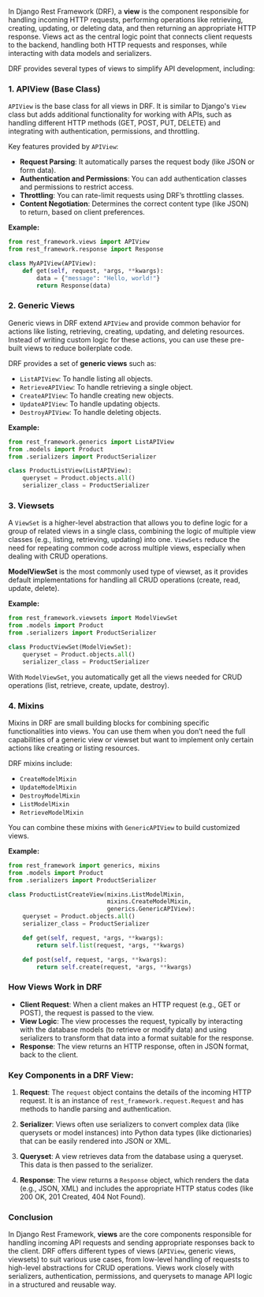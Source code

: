 In Django Rest Framework (DRF), a **view** is the component responsible for handling incoming HTTP requests, performing operations like retrieving, creating, updating, or deleting data, and then returning an appropriate HTTP response. Views act as the central logic point that connects client requests to the backend, handling both HTTP requests and responses, while interacting with data models and serializers.

DRF provides several types of views to simplify API development, including:

### 1. **APIView (Base Class)**
`APIView` is the base class for all views in DRF. It is similar to Django's `View` class but adds additional functionality for working with APIs, such as handling different HTTP methods (GET, POST, PUT, DELETE) and integrating with authentication, permissions, and throttling.

Key features provided by `APIView`:
- **Request Parsing**: It automatically parses the request body (like JSON or form data).
- **Authentication and Permissions**: You can add authentication classes and permissions to restrict access.
- **Throttling**: You can rate-limit requests using DRF’s throttling classes.
- **Content Negotiation**: Determines the correct content type (like JSON) to return, based on client preferences.

**Example:**
```python
from rest_framework.views import APIView
from rest_framework.response import Response

class MyAPIView(APIView):
    def get(self, request, *args, **kwargs):
        data = {"message": "Hello, world!"}
        return Response(data)
```

### 2. **Generic Views**
Generic views in DRF extend `APIView` and provide common behavior for actions like listing, retrieving, creating, updating, and deleting resources. Instead of writing custom logic for these actions, you can use these pre-built views to reduce boilerplate code.

DRF provides a set of **generic views** such as:
- `ListAPIView`: To handle listing all objects.
- `RetrieveAPIView`: To handle retrieving a single object.
- `CreateAPIView`: To handle creating new objects.
- `UpdateAPIView`: To handle updating objects.
- `DestroyAPIView`: To handle deleting objects.

**Example:**
```python
from rest_framework.generics import ListAPIView
from .models import Product
from .serializers import ProductSerializer

class ProductListView(ListAPIView):
    queryset = Product.objects.all()
    serializer_class = ProductSerializer
```

### 3. **Viewsets**
A `ViewSet` is a higher-level abstraction that allows you to define logic for a group of related views in a single class, combining the logic of multiple view classes (e.g., listing, retrieving, updating) into one. `ViewSets` reduce the need for repeating common code across multiple views, especially when dealing with CRUD operations.

**ModelViewSet** is the most commonly used type of viewset, as it provides default implementations for handling all CRUD operations (create, read, update, delete).

**Example:**
```python
from rest_framework.viewsets import ModelViewSet
from .models import Product
from .serializers import ProductSerializer

class ProductViewSet(ModelViewSet):
    queryset = Product.objects.all()
    serializer_class = ProductSerializer
```

With `ModelViewSet`, you automatically get all the views needed for CRUD operations (list, retrieve, create, update, destroy).

### 4. **Mixins**
Mixins in DRF are small building blocks for combining specific functionalities into views. You can use them when you don’t need the full capabilities of a generic view or viewset but want to implement only certain actions like creating or listing resources.

DRF mixins include:
- `CreateModelMixin`
- `UpdateModelMixin`
- `DestroyModelMixin`
- `ListModelMixin`
- `RetrieveModelMixin`

You can combine these mixins with `GenericAPIView` to build customized views.

**Example:**
```python
from rest_framework import generics, mixins
from .models import Product
from .serializers import ProductSerializer

class ProductListCreateView(mixins.ListModelMixin, 
                            mixins.CreateModelMixin, 
                            generics.GenericAPIView):
    queryset = Product.objects.all()
    serializer_class = ProductSerializer

    def get(self, request, *args, **kwargs):
        return self.list(request, *args, **kwargs)

    def post(self, request, *args, **kwargs):
        return self.create(request, *args, **kwargs)
```

### How Views Work in DRF

- **Client Request**: When a client makes an HTTP request (e.g., GET or POST), the request is passed to the view.
- **View Logic**: The view processes the request, typically by interacting with the database models (to retrieve or modify data) and using serializers to transform that data into a format suitable for the response.
- **Response**: The view returns an HTTP response, often in JSON format, back to the client.

### Key Components in a DRF View:

1. **Request**: The `request` object contains the details of the incoming HTTP request. It is an instance of `rest_framework.request.Request` and has methods to handle parsing and authentication.
   
2. **Serializer**: Views often use serializers to convert complex data (like querysets or model instances) into Python data types (like dictionaries) that can be easily rendered into JSON or XML.

3. **Queryset**: A view retrieves data from the database using a queryset. This data is then passed to the serializer.

4. **Response**: The view returns a `Response` object, which renders the data (e.g., JSON, XML) and includes the appropriate HTTP status codes (like 200 OK, 201 Created, 404 Not Found).

### Conclusion
In Django Rest Framework, **views** are the core components responsible for handling incoming API requests and sending appropriate responses back to the client. DRF offers different types of views (`APIView`, generic views, viewsets) to suit various use cases, from low-level handling of requests to high-level abstractions for CRUD operations. Views work closely with serializers, authentication, permissions, and querysets to manage API logic in a structured and reusable way.